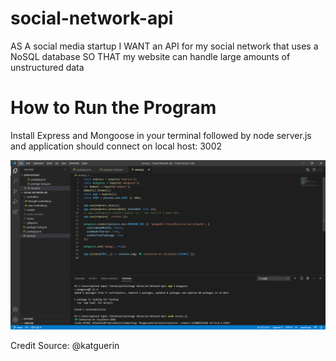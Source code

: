 # social-network-api

AS A social media startup
I WANT an API for my social network that uses a NoSQL database
SO THAT my website can handle large amounts of unstructured data

# How to Run the Program
Install Express and Mongoose in your terminal followed by node server.js and application should connect on local host: 3002

![](images/img1.png)

Credit Source: @katguerin
